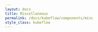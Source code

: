 ```yaml
---
layout: docs
title: Miscellaneous
permalink: /docs/kubeflow/components/misc
style_class: kubeflow
---
```

